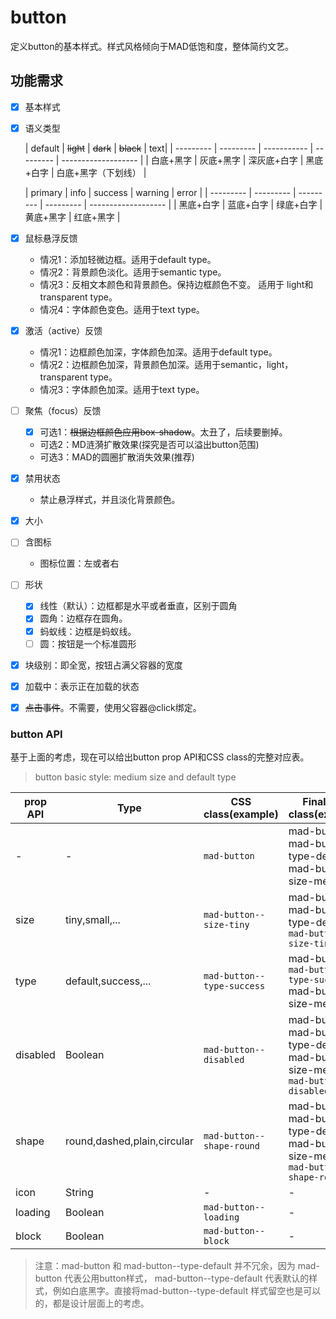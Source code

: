 # button

定义button的基本样式。样式风格倾向于MAD低饱和度，整体简约文艺。

## 功能需求

- [x] 基本样式

- [x] 语义类型

  | default    | ~~light~~     | ~~dark~~        | ~~black~~    | text|
            | --------- | --------- | ----------- | --------- | ------------------- |
  | 白底+黑字 | 灰底+黑字 | 深灰底+白字 | 黑底+白字 | 白底+黑字（下划线） |

  | primary   | info      | success   | warning   | error              |
            | --------- | --------- | --------- | --------- | ------------------- |
  | 黑底+白字 | 蓝底+白字 | 绿底+白字 | 黄底+黑字 | 红底+黑字 |

- [x] 鼠标悬浮反馈

  - 情况1：添加轻微边框。适用于default type。
  - 情况2：背景颜色淡化。适用于semantic type。
  - 情况3：反相文本颜色和背景颜色。保持边框颜色不变。 适用于 light和transparent type。
  - 情况4：字体颜色变色。适用于text type。

- [x] 激活（active）反馈
  - 情况1：边框颜色加深，字体颜色加深。适用于default type。
  - 情况2：边框颜色加深，背景颜色加深。适用于semantic，light，transparent type。
  - 情况3：字体颜色加深。适用于text type。

- [ ] 聚焦（focus）反馈
  - [x] 可选1：~~根据边框颜色应用box-shadow~~。太丑了，后续要删掉。
  - 可选2：MD涟漪扩散效果(探究是否可以溢出button范围)
  - 可选3：MAD的圆圈扩散消失效果(推荐)

- [x] 禁用状态
  - 禁止悬浮样式，并且淡化背景颜色。
- [x] 大小

- [ ] 含图标
  - 图标位置：左或者右
- [ ] 形状
  - [x] 线性（默认）：边框都是水平或者垂直，区别于圆角
  - [x] 圆角：边框存在圆角。
  - [x] 蚂蚁线：边框是蚂蚁线。
  - [ ] 圆：按钮是一个标准圆形

- [x] 块级别：即全宽，按钮占满父容器的宽度

- [x] 加载中：表示正在加载的状态
- [x] ~~点击事件~~。不需要，使用父容器@click绑定。

### button API

基于上面的考虑，现在可以给出button prop API和CSS class的完整对应表。

> button basic style: medium size and default type

| prop API | Type                        | CSS class(example)         | Final CSS class(example)                                     |
| -------- | --------------------------- | -------------------------- | ------------------------------------------------------------ |
| -        | -                           | `mad-button`               | mad-button mad-button--type-default mad-button--size-medium  |
| size     | tiny,small,...              | `mad-button--size-tiny`    | mad-button mad-button--type-default `mad-button--size-tiny`  |
| type     | default,success,...         | `mad-button--type-success` | mad-button `mad-button--type-success` mad-button--size-medium |
| disabled | Boolean                     | `mad-button--disabled`| mad-button mad-button--type-default mad-button--size-medium `mad-button--disabled` |
| shape    | round,dashed,plain,circular | `mad-button--shape-round`|mad-button mad-button--type-default mad-button--size-medium `mad-button--shape-round` |
| icon     | String                      | -                          | -                                                            |
| loading  | Boolean                     | `mad-button--loading`                       | -                                                            |
| block  | Boolean                     | `mad-button--block`                          | -                                                            |

> 注意：mad-button 和 mad-button--type-default 并不冗余，因为 mad-button 代表公用button样式，
> mad-button--type-default 代表默认的样式，例如白底黑字。直接将mad-button--type-default
> 样式留空也是可以的，都是设计层面上的考虑。







